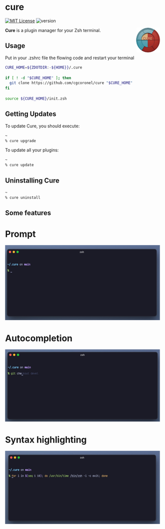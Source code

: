 # cure 

[![MIT License](https://img.shields.io/badge/license-MIT-007EC7.svg)](/LICENSE)
![version](https://img.shields.io/badge/version-v0.1.0-df5e88)

<img align="right"
     height="80"
     alt="Cure Logo"
     src="https://github.com/cgcoronel/cure/blob/main/images/logo.png">

**Cure** is a plugin manager for your Zsh terminal.

## Usage
Put in your .zshrc file the flowing code and restart your terminal

```zsh
CURE_HOME=${ZDOTDIR:-${HOME}}/.cure

if [ ! -d "$CURE_HOME" ]; then
  git clone https://github.com/cgcoronel/cure "$CURE_HOME"
fi

source ${CURE_HOME}/init.zsh
```

## Getting Updates
To update Cure, you should execute:

```zsh
~
% cure upgrade
```

To update all your plugins:
```zsh
~
% cure update 
```

## Uninstalling Cure
```zsh
~
% cure uninstall
```

## Some features

# Prompt

<img src="https://github.com/cgcoronel/cure/blob/main/images/prompt.jpeg">

# Autocompletion

<img src="https://github.com/cgcoronel/cure/blob/main/images/autocomplete.jpeg">

# Syntax highlighting

<img src="https://github.com/cgcoronel/cure/blob/main/images/syntax-highlighting.jpeg">





